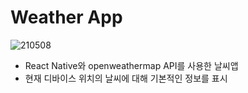 # Weather App

![210508](https://user-images.githubusercontent.com/78715821/117476863-47d58f00-af98-11eb-96bd-8cf315217c16.jpg)

- React Native와 openweathermap API를 사용한 날씨앱
- 현재 디바이스 위치의 날씨에 대해 기본적인 정보를 표시
